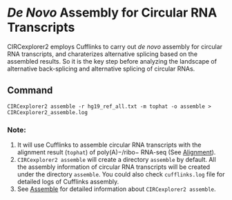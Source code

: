 # *De Novo* Assembly for Circular RNA Transcripts

CIRCexplorer2 employs Cufflinks to carry out *de novo* assembly for circular RNA transcripts, and charaterizes alternative splicing based on the assembled results. So it is the key step before analyzing the landscape of alternative back-splicing and alternative splicing of circular RNAs.

## Command

```
CIRCexplorer2 assemble -r hg19_ref_all.txt -m tophat -o assemble > CIRCexplorer2_assemble.log
```

### Note:
1. It will use Cufflinks to assemble circular RNA transcripts with the alignment result (`tophat`) of poly(A)−/ribo− RNA-seq (See [Alignment](../tutorial/alignment.md)).
2. `CIRCexplorer2 assemble` will create a directory `assemble` by default. All the assembly information of circular RNA transcripts will be created under the directory `assemble`. You could also check `cufflinks.log` file for detailed logs of Cufflinks assembly.
3. See [Assemble](../modules/assemble.md) for detailed information about `CIRCexplorer2 assemble`.
